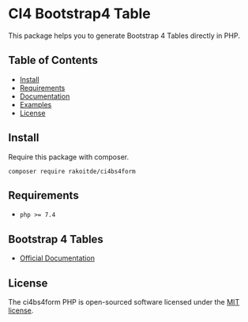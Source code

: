 # CI4 Bootstrap4 Table

This package helps you to generate Bootstrap 4 Tables directly in PHP.

## Table of Contents

- [Install](#install)
- [Requirements](#requirements)
- [Documentation](documentation.md)
- [Examples](examples.md)
- [License](#license)

## Install

Require this package with composer.

```shell
composer require rakoitde/ci4bs4form
```

## Requirements

- `php >= 7.4`

## Bootstrap 4 Tables

- [Official Documentation](https://getbootstrap.com/docs/4.5/content/tables/)

## License

The ci4bs4form PHP is open-sourced software licensed under the
[MIT license](http://opensource.org/licenses/MIT).
